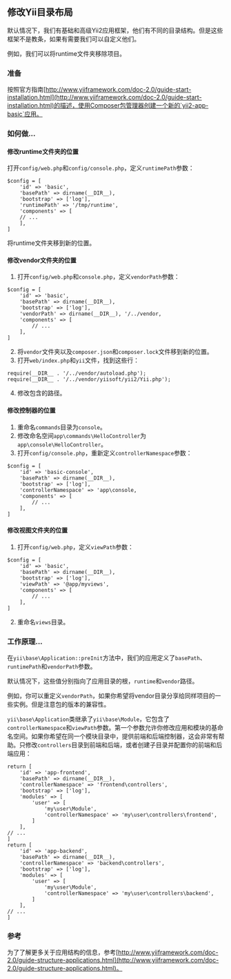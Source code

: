 ## 修改Yii目录布局

默认情况下，我们有基础和高级Yii2应用框架，他们有不同的目录结构。但是这些框架不是教条，如果有需要我们可以自定义他们。

例如，我们可以将runtime文件夹移除项目。

### 准备

按照官方指南[http://www.yiiframework.com/doc-2.0/guide-start-installation.html](http://www.yiiframework.com/doc-2.0/guide-start-installation.html)的描述，使用Composer包管理器创建一个新的`yii2-app-basic`应用。

### 如何做...

#### 修改runtime文件夹的位置

打开`config/web.php`和`config/console.php`，定义`runtimePath`参数：

```
$config = [
    'id' => 'basic',
    'basePath' => dirname(__DIR__),
    'bootstrap' => ['log'],
    'runtimePath' => '/tmp/runtime',
    'components' => [
    // ...
    ],
]
```

将runtime文件夹移到新的位置。

#### 修改vendor文件夹的位置

1. 打开`config/web.php`和`console.php`，定义`vendorPath`参数：

```
$config = [
    'id' => 'basic',
    'basePath' => dirname(__DIR__),
    'bootstrap' => ['log'],
    'vendorPath' => dirname(__DIR__), '/../vendor,
    'components' => [
        // ...
    ],
]
```

2. 将`vendor`文件夹以及`composer.json`和`composer.lock`文件移到新的位置。
3. 打开`web/index.php`和`yii`文件，找到这些行：

```
require(__DIR__ . '/../vendor/autoload.php');
require(__DIR__ . '/../vendor/yiisoft/yii2/Yii.php');
```

4. 修改包含的路径。

#### 修改控制器的位置

1. 重命名`commands`目录为`console`。
2. 修改命名空间`app\commands\HelloController`为`app\console\HelloController`。
3. 打开`config/console.php`，重新定义`controllerNamespace`参数：

```
$config = [
    'id' => 'basic-console',
    'basePath' => dirname(__DIR__),
    'bootstrap' => ['log'],
    'controllerNamespace' => 'app\console,
    'components' => [
        // ...
    ],
]
```

#### 修改视图文件夹的位置

1. 打开`config/web.php`，定义`viewPath`参数：

```
$config = [
    'id' => 'basic',
    'basePath' => dirname(__DIR__),
    'bootstrap' => ['log'],
    'viewPath' => '@app/myviews',
    'components' => [
        // ...
    ],
]
```

2. 重命名`views`目录。

### 工作原理...

在`yii\base\Application::preInit`方法中，我们的应用定义了`basePath`、`runtimePath`和`vendorPath`参数。

默认情况下，这些值分别指向了应用目录的根，`runtime`和`vendor`路径。

例如，你可以重定义`vendorPath`，如果你希望将vendor目录分享给同样项目的一些实例。但是注意包的版本的兼容性。

`yii\base\Application`类继承了`yii\base\Module`，它包含了`controllerNamespace`和`viewPath`参数。第一个参数允许你修改应用和模块的基命名空间。如果你希望在同一个模块目录中，提供前端和后端控制器，这会非常有帮助。只修改`controllers`目录到前端和后端，或者创建子目录并配置你的前端和后端应用：

```
return [
    'id' => 'app-frontend',
    'basePath' => dirname(__DIR__),
    'controllerNamespace' => 'frontend\controllers',
    'bootstrap' => ['log'],
    'modules' => [
        'user' => [
            'my\user\Module',
            'controllerNamespace' => 'my\user\controllers\frontend',
        ]
    ],
// ...
]
return [
    'id' => 'app-backend',
    'basePath' => dirname(__DIR__),
    'controllerNamespace' => 'backend\controllers',
    'bootstrap' => ['log'],
    'modules' => [
        'user' => [
            'my\user\Module',
            'controllerNamespace' => 'my\user\controllers\backend',
        ]
    ],
// ...
]
```

### 参考

为了了解更多关于应用结构的信息，参考[http://www.yiiframework.com/doc-2.0/guide-structure-applications.html](http://www.yiiframework.com/doc-2.0/guide-structure-applications.html)。